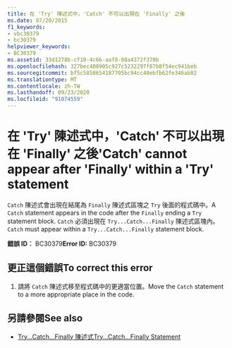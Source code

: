```yaml
---
title: 在 'Try' 陳述式中，'Catch' 不可以出現在 'Finally' 之後
ms.date: 07/20/2015
f1_keywords:
- vbc30379
- bc30379
helpviewer_keywords:
- BC30379
ms.assetid: 33d1278b-cf10-4c66-aaf8-08a4372f370b
ms.openlocfilehash: 327bec408905c927c5232297f87b8f54ec941beb
ms.sourcegitcommit: bf5c5850654187705bc94cc40ebfb62fe346ab02
ms.translationtype: MT
ms.contentlocale: zh-TW
ms.lasthandoff: 09/23/2020
ms.locfileid: "91074559"
---
```

# <a name="catch-cannot-appear-after-finally-within-a-try-statement"></a><span data-ttu-id="526e6-102">在 'Try' 陳述式中，'Catch' 不可以出現在 'Finally' 之後</span><span class="sxs-lookup"><span data-stu-id="526e6-102">'Catch' cannot appear after 'Finally' within a 'Try' statement</span></span>

<span data-ttu-id="526e6-103">`Catch` 陳述式會出現在結尾為 `Finally` 陳述式區塊之 `Try` 後面的程式碼中。</span><span class="sxs-lookup"><span data-stu-id="526e6-103">A `Catch` statement appears in the code after the `Finally` ending a `Try` statement block.</span></span> <span data-ttu-id="526e6-104">`Catch` 必須出現在 `Try...Catch...Finally` 陳述式區塊內。</span><span class="sxs-lookup"><span data-stu-id="526e6-104">`Catch` must appear within a `Try...Catch...Finally` statement block.</span></span>  
  
 <span data-ttu-id="526e6-105">**錯誤 ID︰** BC30379</span><span class="sxs-lookup"><span data-stu-id="526e6-105">**Error ID:** BC30379</span></span>  
  
## <a name="to-correct-this-error"></a><span data-ttu-id="526e6-106">更正這個錯誤</span><span class="sxs-lookup"><span data-stu-id="526e6-106">To correct this error</span></span>  
  
1. <span data-ttu-id="526e6-107">請將 `Catch` 陳述式移至程式碼中的更適當位置。</span><span class="sxs-lookup"><span data-stu-id="526e6-107">Move the `Catch` statement to a more appropriate place in the code.</span></span>  
  
## <a name="see-also"></a><span data-ttu-id="526e6-108">另請參閱</span><span class="sxs-lookup"><span data-stu-id="526e6-108">See also</span></span>

- [<span data-ttu-id="526e6-109">Try...Catch...Finally 陳述式</span><span class="sxs-lookup"><span data-stu-id="526e6-109">Try...Catch...Finally Statement</span></span>](../language-reference/statements/try-catch-finally-statement.md)
